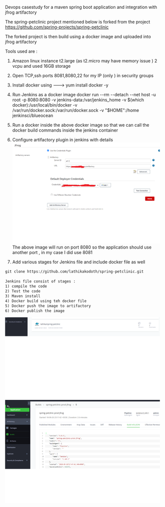 Devops casestudy for a maven spring boot application and integration with jfrog artifactory 

The spring-petclinic project mentioned below is forked from the project https://github.com/spring-projects/spring-petclinic

The forked project is then build using a docker image and uploaded into jfrog artifactory 

Tools used are :
1) Amazon linux instance t2.large (as t2.micro may have memory issue ) 2 vcpu and used 16GB storage
2) Open TCP,ssh ports 8081,8080,22 for my IP (only ) in security groups 
2) Install docker using ---> yum  install docker -y
3) Run Jenkins as a docker image 
docker run --rm --detach   --net host -u root -p 8080:8080 -v jenkins-data:/var/jenkins_home  -v $(which docker):/usr/local/bin/docker -v /var/run/docker.sock:/var/run/docker.sock -v "$HOME":/home  jenkinsci/blueocean
4) Run a docker inside the above docker image so that we can call the docker build commands inside the jenkins container 
5) Configure artifactory plugin in jenkins with details 
![Artifcatory config jenkins](src/artifactoryconfig.png)
The above image will run on port 8080 so the application should use another port , in my case I did use 8081

6) Add various stages for Jenkins file and include docker file as well 

```
git clone https://github.com/lathikakodoth/spring-petclinic.git

Jenkins file consist of stages :
1) compile the code 
2) Test the code
3) Maven install 
4) Docker build using teh docker file 
5) Docker push the image to artifactory 
6) Docker publish the image 
```
![Artifcatory image](src/imageDocker.png)
![Build info](src/buildinfo.png)

